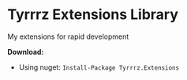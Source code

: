 # Tyrrrz Extensions Library

My extensions for rapid development

**Download:**

- Using nuget: `Install-Package Tyrrrz.Extensions`